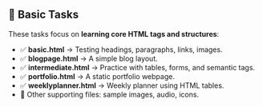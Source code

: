 ## 📘 Basic Tasks  

These tasks focus on **learning core HTML tags and structures**:  

- ✅ **basic.html** → Testing headings, paragraphs, links, images.  
- ✅ **blogpage.html** → A simple blog layout.  
- ✅ **intermediate.html** → Practice with tables, forms, and semantic tags.  
- ✅ **portfolio.html** → A static portfolio webpage.  
- ✅ **weeklyplanner.html** → Weekly planner using HTML tables.  
- 📂 Other supporting files: sample images, audio, icons.  
